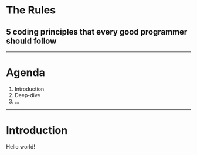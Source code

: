 # The Rules
## 5 coding principles that every good programmer should follow

---

# Agenda

1. Introduction
2. Deep-dive
3. ...

---

# Introduction

Hello world!
